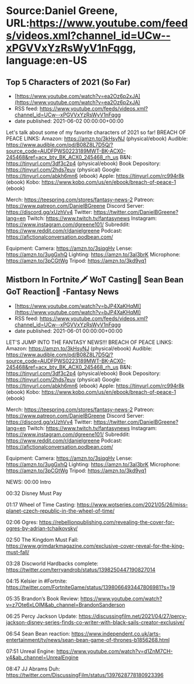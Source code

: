 # Source:Daniel Greene, URL:https://www.youtube.com/feeds/videos.xml?channel_id=UCw--xPGVVxYzRsWyV1nFqgg, language:en-US

## Top 5 Characters of 2021 (So Far)
 - [https://www.youtube.com/watch?v=ea2Oz6p2xJA](https://www.youtube.com/watch?v=ea2Oz6p2xJA)
 - RSS feed: https://www.youtube.com/feeds/videos.xml?channel_id=UCw--xPGVVxYzRsWyV1nFqgg
 - date published: 2021-06-02 00:00:00+00:00

Let's talk about some of my favorite characters of 2021 so far! 
BREACH OF PEACE LINKS: 
Amazon: https://amzn.to/3kHsyNJ (physical/ebook)
Audible: https://www.audible.com/pd/B08Z8L7D5Q/?source_code=AUDFPWS0223189MWT-BK-ACX0-245468&ref=acx_bty_BK_ACX0_245468_rh_us
B&N: https://tinyurl.com/3df3c2p4 (physical/ebook)
Book Depository: https://tinyurl.com/2hds7euy (physical)
Google: https://tinyurl.com/abkh6mn6 (ebook)
Apple: https://tinyurl.com/rc994r8k (ebook)
Kobo: https://www.kobo.com/us/en/ebook/breach-of-peace-1 (ebook)

Merch: https://teespring.com/stores/fantasy-news-2
Patreon: https://www.patreon.com/DanielBGreene
Discord Server: https://discord.gg/xUzhVv4
Twitter: https://twitter.com/DanielBGreene?lang=en
Twitch: https://www.twitch.tv/fantasynews
Instagram: https://www.instagram.com/dgreene101/
Subreddit: https://www.reddit.com/r/danielgreene 
Podcast: https://afictionalconversation.podbean.com/

Equipment: 
Camera: https://amzn.to/3siqgHv 
Lense: https://amzn.to/3ugGxhQ 
Lighting: https://amzn.to/3aI3brK 
Microphone: https://amzn.to/3pCGtWg 
Tripod: https://amzn.to/3kd9yq1

## Mistborn In Fortnite🗡️ WoT Casting💃 Sean Bean GoT Reaction🤦 -Fantasy News
 - [https://www.youtube.com/watch?v=bJP4XaKHqMI](https://www.youtube.com/watch?v=bJP4XaKHqMI)
 - RSS feed: https://www.youtube.com/feeds/videos.xml?channel_id=UCw--xPGVVxYzRsWyV1nFqgg
 - date published: 2021-06-01 00:00:00+00:00

LET'S JUMP INTO THE FANTASY NEWS!!! 
BREACH OF PEACE LINKS: 
Amazon: https://amzn.to/3kHsyNJ (physical/ebook)
Audible: https://www.audible.com/pd/B08Z8L7D5Q/?source_code=AUDFPWS0223189MWT-BK-ACX0-245468&ref=acx_bty_BK_ACX0_245468_rh_us
B&N: https://tinyurl.com/3df3c2p4 (physical/ebook)
Book Depository: https://tinyurl.com/2hds7euy (physical)
Google: https://tinyurl.com/abkh6mn6 (ebook)
Apple: https://tinyurl.com/rc994r8k (ebook)
Kobo: https://www.kobo.com/us/en/ebook/breach-of-peace-1 (ebook)

Merch: https://teespring.com/stores/fantasy-news-2
Patreon: https://www.patreon.com/DanielBGreene
Discord Server: https://discord.gg/xUzhVv4
Twitter: https://twitter.com/DanielBGreene?lang=en
Twitch: https://www.twitch.tv/fantasynews
Instagram: https://www.instagram.com/dgreene101/
Subreddit: https://www.reddit.com/r/danielgreene 
Podcast: https://afictionalconversation.podbean.com/

Equipment: 
Camera: https://amzn.to/3siqgHv 
Lense: https://amzn.to/3ugGxhQ 
Lighting: https://amzn.to/3aI3brK 
Microphone: https://amzn.to/3pCGtWg 
Tripod: https://amzn.to/3kd9yq1 

NEWS: 
00:00 Intro 

00:32 Disney Must Pay 

01:17 Wheel of Time Casting: https://www.wotseries.com/2021/05/26/miss-planet-czech-republic-in-the-wheel-of-time/ 

02:06 Ogres: https://rebellionpublishing.com/revealing-the-cover-for-ogres-by-adrian-tchaikovsky/ 

02:50 The Kingdom Must Fall: https://www.grimdarkmagazine.com/exclusive-cover-reveal-for-the-king-must-fall/ 

03:28 Discworld Hardbacks  complete: https://twitter.com/terryandrob/status/1398250447190827014 

04:15 Kelsier in #Fortnite: https://twitter.com/FortniteGame/status/1398066493447806981?s=19  

05:35 Brandon’s Book Review: https://www.youtube.com/watch?v=z7Ote6xLOlM&ab_channel=BrandonSanderson  

06:25 Percy Jackson Update: https://discussingfilm.net/2021/04/27/percy-jackson-disney-series-finds-co-writer-with-black-sails-creator-exclusive/ 

06:54 Sean Bean reaction: https://www.independent.co.uk/arts-entertainment/tv/news/sean-bean-game-of-thrones-b1856268.html 

07:51 Unreal Engine: https://www.youtube.com/watch?v=d1ZnM7CH-v4&ab_channel=UnrealEngine 

08:47 JJ Abrams Duh: https://twitter.com/DiscussingFilm/status/1397628778180923396

